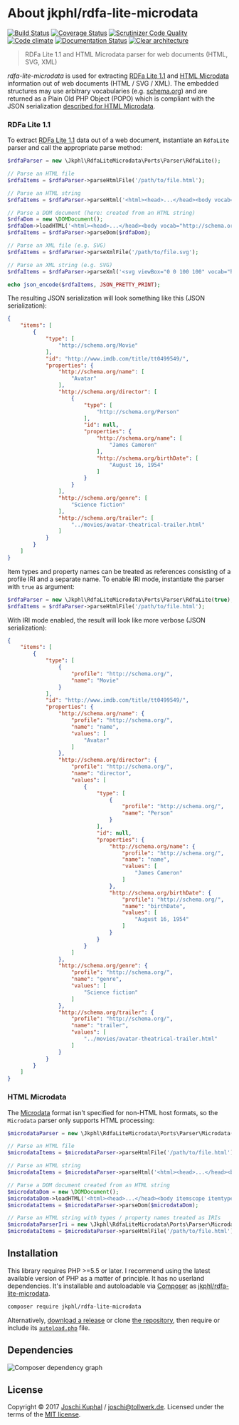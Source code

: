 # About jkphl/rdfa-lite-microdata

[![Build Status][travis-image]][travis-url] [![Coverage Status][coveralls-image]][coveralls-url] [![Scrutinizer Code Quality][scrutinizer-image]][scrutinizer-url]  [![Code climate][codeclimate-image]][codeclimate-url]  [![Documentation Status][readthedocs-image]][readthedocs-url]  [![Clear architecture][clear-architecture-image]][clear-architecture-url]

> RDFa Lite 1.1 and HTML Microdata parser for web documents (HTML, SVG, XML)

*rdfa-lite-microdata* is used for extracting [RDFa Lite 1.1](https://www.w3.org/TR/rdfa-lite/ "RDFa Lite 1.1 - Second Edition") and [HTML Microdata](https://www.w3.org/TR/microdata/) information out of web documents (HTML / SVG / XML). The embedded structures may use arbitrary vocabularies (e.g. [schema.org](https://schema.org/)) and are returned as a Plain Old PHP Object (POPO) which is compliant with the JSON serialization [described for HTML Microdata](https://www.w3.org/TR/microdata/#json).

### RDFa Lite 1.1

To extract [RDFa Lite 1.1](https://www.w3.org/TR/rdfa-lite/ "RDFa Lite 1.1 - Second Edition") data out of a web document, instantiate an `RdfaLite` parser and call the appropriate parse method:

```php
$rdfaParser = new \Jkphl\RdfaLiteMicrodata\Ports\Parser\RdfaLite();

// Parse an HTML file
$rdfaItems = $rdfaParser->parseHtmlFile('/path/to/file.html');

// Parse an HTML string
$rdfaItems = $rdfaParser->parseHtml('<html><head>...</head><body vocab="http://schema.org/">...</body>');

// Parse a DOM document (here: created from an HTML string)
$rdfaDom = new \DOMDocument();
$rdfaDom->loadHTML('<html><head>...</head><body vocab="http://schema.org/">...</body>');
$rdfaItems = $rdfaParser->parseDom($rdfaDom);

// Parse an XML file (e.g. SVG)
$rdfaItems = $rdfaParser->parseXmlFile('/path/to/file.svg');

// Parse an XML string (e.g. SVG)
$rdfaItems = $rdfaParser->parseXml('<svg viewBox="0 0 100 100" vocab="http://schema.org/">...</svg>');

echo json_encode($rdfaItems, JSON_PRETTY_PRINT);
```

The resulting JSON serialization will look something like this (JSON serialization):

```json
{
    "items": [
        {
            "type": [
                "http://schema.org/Movie"
            ],
            "id": "http://www.imdb.com/title/tt0499549/",
            "properties": {
                "http://schema.org/name": [
                    "Avatar"
                ],
                "http://schema.org/director": [
                    {
                        "type": [
                            "http://schema.org/Person"
                        ],
                        "id": null,
                        "properties": {
                            "http://schema.org/name": [
                                "James Cameron"
                            ],
                            "http://schema.org/birthDate": [
                                "August 16, 1954"
                            ]
                        }
                    }
                ],
                "http://schema.org/genre": [
                    "Science fiction"
                ],
                "http://schema.org/trailer": [
                    "../movies/avatar-theatrical-trailer.html"
                ]
            }
        }
    ]
}
```

Item types and property names can be treated as references consisting of a profile IRI and a separate name. To enable IRI mode, instantiate the parser with `true` as argument:

```php
$rdfaParser = new \Jkphl\RdfaLiteMicrodata\Ports\Parser\RdfaLite(true);
$rdfaItems = $rdfaParser->parseHtmlFile('/path/to/file.html');
```

With IRI mode enabled, the result will look like more verbose (JSON serialization):

```json
{
    "items": [
        {
            "type": [
                {
                    "profile": "http://schema.org/",
                    "name": "Movie"
                }
            ],
            "id": "http://www.imdb.com/title/tt0499549/",
            "properties": {
                "http://schema.org/name": {
                    "profile": "http://schema.org/",
                    "name": "name",
                    "values": [
                        "Avatar"
                    ]
                },
                "http://schema.org/director": {
                    "profile": "http://schema.org/",
                    "name": "director",
                    "values": [
                        {
                            "type": [
                                {
                                    "profile": "http://schema.org/",
                                    "name": "Person"
                                }
                            ],
                            "id": null,
                            "properties": {
                                "http://schema.org/name": {
                                    "profile": "http://schema.org/",
                                    "name": "name",
                                    "values": [
                                        "James Cameron"
                                    ]
                                },
                                "http://schema.org/birthDate": {
                                    "profile": "http://schema.org/",
                                    "name": "birthDate",
                                    "values": [
                                        "August 16, 1954"
                                    ]
                                }
                            }
                        }
                    ]
                },
                "http://schema.org/genre": {
                    "profile": "http://schema.org/",
                    "name": "genre",
                    "values": [
                        "Science fiction"
                    ]
                },
                "http://schema.org/trailer": {
                    "profile": "http://schema.org/",
                    "name": "trailer",
                    "values": [
                        "../movies/avatar-theatrical-trailer.html"
                    ]
                }
            }
        }
    ]
}
```

### HTML Microdata

The [Microdata](https://www.w3.org/TR/microdata/) format isn't specified for non-HTML host formats, so the `Microdata` parser only supports HTML processing:
   

```php
$microdataParser = new \Jkphl\RdfaLiteMicrodata\Ports\Parser\Microdata();

// Parse an HTML file
$microdataItems = $microdataParser->parseHtmlFile('/path/to/file.html');

// Parse an HTML string
$microdataItems = $microdataParser->parseHtml('<html><head>...</head><body itemscope itemtype="http://schema.org/Movie">...</body>');

// Parse a DOM document created from an HTML string
$microdataDom = new \DOMDocument();
$microdataDom->loadHTML('<html><head>...</head><body itemscope itemtype="http://schema.org/Movie">...</body>');
$microdataItems = $microdataParser->parseDom($microdataDom);

// Parse an HTML string with types / property names treated as IRIs
$microdataParserIri = new \Jkphl\RdfaLiteMicrodata\Ports\Parser\Microdata(true);
$microdataItems = $microdataParser->parseHtmlFile('/path/to/file.html');
```

## Installation

This library requires PHP >=5.5 or later. I recommend using the latest available version of PHP as a matter of principle. It has no userland dependencies. It's installable and autoloadable via [Composer](https://getcomposer.org/) as [jkphl/rdfa-lite-microdata](https://packagist.org/packages/jkphl/rdfa-lite-microdata).

```bash
composer require jkphl/rdfa-lite-microdata
```

Alternatively, [download a release](https://github.com/jkphl/rdfa-lite-microdata/releases) or clone [the repository](https://github.com/jkphl/rdfa-lite-microdata), then require or include its [`autoload.php`](https://github.com/jkphl/rdfa-lite-microdata/blob/master/autoload.php) file.


## Dependencies

![Composer dependency graph](https://rawgit.com/jkphl/rdfa-lite-microdata/master/doc/dependencies.svg)


## License

Copyright © 2017 [Joschi Kuphal][author-url] / joschi@tollwerk.de. Licensed under the terms of the [MIT license](../LICENSE).


[codeclimate-image]: https://lima.codeclimate.com/github/jkphl/rdfa-lite-microdata/badges/gpa.svg
[codeclimate-url]: https://lima.codeclimate.com/github/jkphl/rdfa-lite-microdata
[readthedocs-url]: http://jkphlrdfa-lite-microdata.readthedocs.io/en/latest/
[coveralls-url]: https://coveralls.io/github/jkphl/rdfa-lite-microdata?branch=master
[clear-architecture-url]: https://github.com/jkphl/clear-architecture
[travis-url]: https://travis-ci.org/jkphl/rdfa-lite-microdata
[scrutinizer-url]: https://scrutinizer-ci.com/g/jkphl/rdfa-lite-microdata/?branch=master
[clear-architecture-image]: https://img.shields.io/badge/Clear%20Architecture-%E2%9C%94-brightgreen.svg
[travis-image]: https://secure.travis-ci.org/jkphl/rdfa-lite-microdata.svg
[scrutinizer-image]: https://scrutinizer-ci.com/g/jkphl/rdfa-lite-microdata/badges/quality-score.png?b=master
[readthedocs-image]: https://readthedocs.org/projects/jkphlrdfa-lite-microdata/badge/?version=latest
[coveralls-image]: https://coveralls.io/repos/github/jkphl/rdfa-lite-microdata/badge.svg?branch=master


[author-url]: https://jkphl.is
